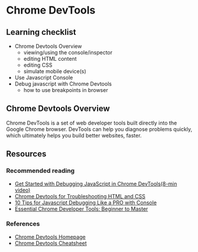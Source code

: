 # Chrome DevTools

## Learning checklist

- Chrome Devtools Overview
  - viewing/using the console/inspector
  - editing HTML content
  - editing CSS
  - simulate mobile device\(s\)
- Use Javascript Console
- Debug javascript with Chrome Devtools
  - how to use breakpoints in browser

## Chrome Devtools Overview

Chrome DevTools is a set of web developer tools built directly into the Google Chrome browser. DevTools can help you diagnose problems quickly, which ultimately helps you build better websites, faster.

## Resources

### Recommended reading

- [Get Started with Debugging JavaScript in Chrome DevTools\(8-min video\)](https://developers.google.com/web/tools/chrome-devtools/javascript/)
- [Chrome Devtools for Troubleshooting HTML and CSS](http://www.richfinelli.com/troubleshooting-html-and-css/)
- [10 Tips for Javascript Debugging Like a PRO with Console](https://medium.com/appsflyer/10-tips-for-javascript-debugging-like-a-pro-with-console-7140027eb5f6)
- [Essential Chrome Developer Tools: Beginner to Master](https://apsdehal.in/blog/chrome-developer-tools-to-master)

### References

- [Chrome Devtools Homepage](https://developers.google.com/web/tools/chrome-devtools/)
- [Chrome Devtools Cheatsheet](http://anti-code.com/devtools-cheatsheet/)
